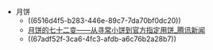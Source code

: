 - 月饼
	- ((6516d4f5-b283-446e-89c7-7da70bf0dc20))
	- [月饼的七十二变——从寻常小饼到官方指定用饼_腾讯新闻](https://new.qq.com/rain/a/20210919A07T9I00)
	- ((67adf52f-3ca6-4fc3-afdb-a6c76b2a28b7))